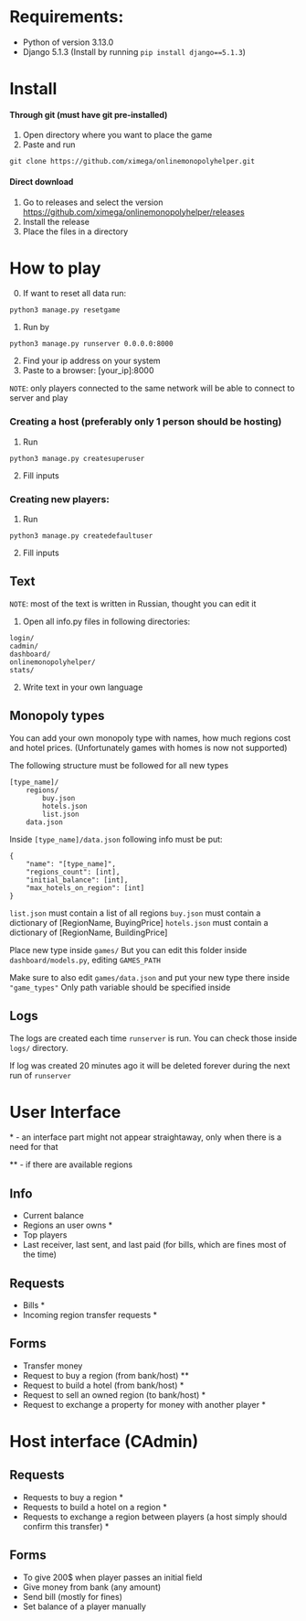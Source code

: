 
# Requirements:
- Python of version 3.13.0
- Django 5.1.3 (Install by running `pip install django==5.1.3`)

# Install

#### Through git (must have git pre-installed)
1. Open directory where you want to place the game
2. Paste and run
```
git clone https://github.com/ximega/onlinemonopolyhelper.git
```

#### Direct download
1. Go to releases and select the version https://github.com/ximega/onlinemonopolyhelper/releases
2. Install the release
3. Place the files in a directory

# How to play
0) If want to reset all data run:
```
python3 manage.py resetgame
```
1) Run by
```
python3 manage.py runserver 0.0.0.0:8000
```
2) Find your ip address on your system
3) Paste to a browser: [your_ip]:8000

`NOTE`: only players connected to the same network will be able to connect to server and play

### Creating a host (preferably only 1 person should be hosting)
1. Run
```
python3 manage.py createsuperuser
```
2. Fill inputs

### Creating new players:
1. Run
```
python3 manage.py createdefaultuser
```
2. Fill inputs

## Text

`NOTE`: most of the text is written in Russian, thought you can edit it

1. Open all info.py files in following directories:
```
login/
cadmin/
dashboard/
onlinemonopolyhelper/
stats/
```
2. Write text in your own language

## Monopoly types
You can add your own monopoly type with names, how much regions cost and hotel prices. (Unfortunately games with homes is now not supported)

The following structure must be followed for all new types
```
[type_name]/
    regions/
        buy.json
        hotels.json
        list.json
    data.json
```

Inside `[type_name]/data.json` following info must be put:
```
{
    "name": "[type_name]",
    "regions_count": [int],
    "initial_balance": [int],
    "max_hotels_on_region": [int]
}
```

`list.json` must contain a list of all regions
`buy.json` must contain a dictionary of [RegionName, BuyingPrice]
`hotels.json` must contain a dictionary of [RegionName, BuildingPrice]


Place new type inside `games/`
But you can edit this folder inside `dashboard/models.py`, editing `GAMES_PATH`

Make sure to also edit `games/data.json` and put your new type there inside `"game_types"`
Only path variable should be specified inside

## Logs

The logs are created each time `runserver` is run. You can check those inside `logs/` directory. 

If log was created 20 minutes ago it will be deleted forever during the next run of `runserver`


# User Interface
\* - an interface part might not appear straightaway, only when there is a need for that

\*\* - if there are available regions

## Info
- Current balance
- Regions an user owns *
- Top players
- Last receiver, last sent, and last paid (for bills, which are fines most of the time)
## Requests
- Bills *
- Incoming region transfer requests *
## Forms
- Transfer money
- Request to buy a region (from bank/host) **
- Request to build a hotel (from bank/host) *
- Request to sell an owned region (to bank/host) * 
- Request to exchange a property for money with another player *

# Host interface (CAdmin)

## Requests
- Requests to buy a region *
- Requests to build a hotel on a region *
- Requests to exchange a region between players (a host simply should confirm this transfer) *
## Forms
- To give 200$ when player passes an initial field
- Give money from bank (any amount)
- Send bill (mostly for fines)
- Set balance of a player manually